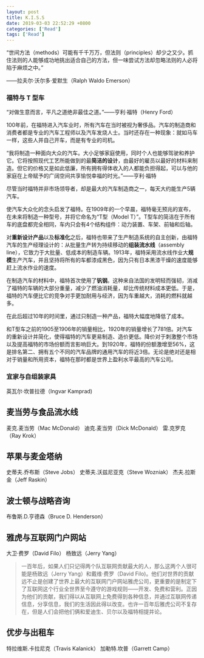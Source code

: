 ```yaml
---
layout: post
title: K.I.S.S
date: 2019-03-03 22:52:29 +0800
categories: ['Read']
tags: ['Read']
---
```


“世间方法（methods）可能有千千万万，但法则（principles）却少之又少。抓住法则的人能够成功地挑出适合自己的方法，但一味尝试方法却忽略法则的人必将陷于麻烦之中。”

——拉夫尔·沃尔多·爱默生（Ralph Waldo Emerson）

### 福特与 T 型车

“对做生意而言，平凡之道绝非最佳之道。”——亨利·福特（Henry Ford）

100年前，在福特进入汽车业时，所有汽车在当时被视为奢侈品。汽车的制造商和消费者都是专业的汽车工程师以及汽车发烧人士。当时还存在一种现象：就如马车一样，这些人并自己开车，而是有专业的司机。

“我将制造一种面向大众的汽车。大小足够家庭使用，同时个人也能够驾驶和养护它。它将按照现代工艺所能做到的最**简洁的设计**，由最好的雇员以最好的材料来制造。但它的价格又是如此低廉，所有拥有得体收入的人都能负担得起，可以与他的家庭在上帝赋予的广阔空间共享愉悦幸福的时光。”——亨利·福特

尽管当时福特并非市场领导者，却是最大的汽车制造商之一，每天大约能生产5辆汽车。

使汽车大众化的念头启发了福特。在1909年的一个早晨，福特毫无预兆的宣布，在未来将制造一种型号，并将它命名为“T型（Model T）”。T型车的简洁在于所有车的底盘都完全相同，车内只会有4个结构组件：动力装置、车架、前轴和后轴。

对**重新设计产品**以及**标准化**之后，福特也带来了生产制造系统的自主创新，由福特汽车的生产经理设计的：从批量生产转为持续移动的**组装流水线**（assembly line），它致力于大批量、低成本的制造车辆。1913年，福特采用流水线作业大**规模**生产汽车，并且坚持将所有的车都漆成黑色，因为只有日本黑漆干燥的速度能够赶上流水作业的速度。

在制造汽车的材料中，福特首次使用了**钒钢**。这种来自法国的发明轻而强韧，消减了福特的车辆的大部分重量，减少了燃油消耗量，却比传统材料成本更低。于是，福特的汽车便比它的竞争对手更加耐用与经济，因为车重越大，消耗的燃料就越多。

在此后超过10年的时间里，通过只制造一种产品，福特大幅度地降低了成本。

和T型车之前的1905至1906年的销量相比，1920年的销量增长了781倍。对汽车的重新设计并简化，使得福特的汽车更易制造、造价更低。降价对于刺激整个市场以及提高福特的市场份额而言影响巨大。到1920年，福特的份额激增至56%，这是排名第二、拥有五个不同的汽车品牌的通用汽车的将近3倍。无论是绝对还是相对于销量和所用资本，福特在那时都是世界上盈利水平最高的汽车公司。

### 宜家与自组装家具

英瓦尔·坎普拉德（Ingvar Kamprad)

## 麦当劳与食品流水线

麦克.麦当劳（Mac McDonald）
迪克.麦当劳（Dick McDonald）
雷.克罗克（Ray Krok）

## 苹果与麦金塔纳

史蒂夫.乔布斯（Steve Jobs）
史蒂夫.沃兹尼亚克（Steve Wozniak）
杰夫.拉斯金（Jeff Raskin）

## 波士顿与战略咨询

布鲁斯.D.亨德森（Bruce D. Henderson）

## 雅虎与互联网门户网站

大卫·费罗（David Filo）
杨致远（Jerry Yang）

> 一百年后，如果人们只记得两个队互联网贡献最大的人，那么这两个人很可能是杨致远（Jerry Yang）和戴维·费罗（David Filo)。他们对世界的贡献远不止是创建了世界上最大的互联网门户网站雅虎公司，更重要的是制定下了互联网这个行业全世界至今遵守的游戏规则——开发、免费和营利。正因为他们的贡献，我们得以从互联网上免费得到各种信息，并通过互联网传递信息，分享信息，我们的生活因此得以改变。也许一百年后雅虎公司不复存在，但是人们会把他们俩和爱迪生、贝尔以及福特相提并论。

## 优步与出租车

特拉维斯.卡拉尼克（Travis Kalanick）
加勒特.坎普（Garrett Camp）
